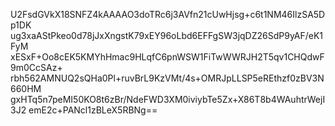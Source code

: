 U2FsdGVkX18SNFZ4kAAAAO3doTRc6j3AVfn21cUwHjsg+c6t1NM46IlzSA5Dp1DK
ug3xaAStPkeo0d78jJxXngstK79xEY96oLbd6EFFgSW3jqDZ26SdP9yAF/eK1FyM
xESxF+Oo8cEK5KMYhHmac9HLqfC6pnWSW1FiTwWWRJH2T5qv1CHQdwF9m0CcSAz+
rbh562AMNUQ2sQHa0Pl+ruvBrL9KzVMt/4s+OMRJpLLSP5eREthzf0zBV3N660HM
gxHTq5n7peMI50KO8t6zBr/NdeFWD3XM0iviybTe5Zx+X86T8b4WAuhtrWejI3J2
emE2c+PANcl1zBLeX5RBNg==
